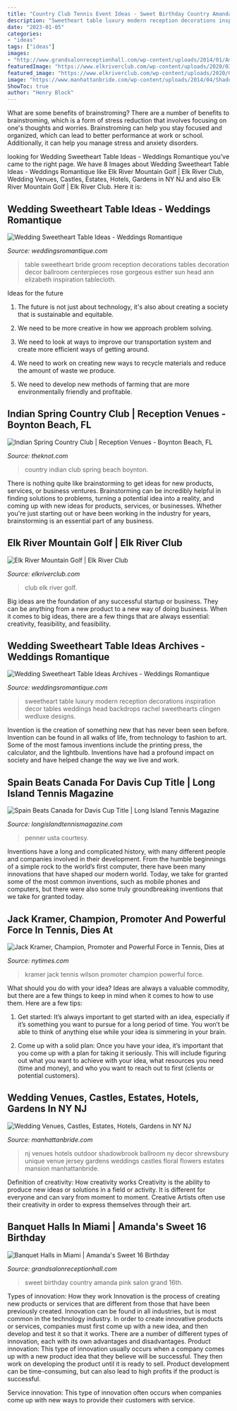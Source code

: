 ```yaml
---
title: "Country Club Tennis Event Ideas - Sweet Birthday Country Amanda Pink Salon Grand 16th"
description: "Sweetheart table luxury modern reception decorations inspiration decor tables weddings head backdrops rachel sweethearts clingen wedluxe designs"
date: "2023-01-05"
categories:
- "ideas"
tags: ["ideas"]
images:
- "http://www.grandsalonreceptionhall.com/wp-content/uploads/2014/01/Amanda-Sweet-16th-Ciudamar-at-Killian-Palms-Country-Club-Grand-Salon-Ballroom-11.jpg"
featuredImage: "https://www.elkriverclub.com/wp-content/uploads/2020/03/clubcourse-scaled.jpg"
featured_image: "https://www.elkriverclub.com/wp-content/uploads/2020/03/clubcourse-scaled.jpg"
image: "https://www.manhattanbride.com/wp-content/uploads/2014/04/Shadowbrook-fp-6.jpg"
ShowToc: true
author: "Henry Block"
---
```



What are some benefits of brainstroming?
There are a number of benefits to brainstroming, which is a form of stress reduction that involves focusing on one's thoughts and worries. Brainstroming can help you stay focused and organized, which can lead to better performance at work or school. Additionally, it can help you manage stress and anxiety disorders.

	

		
looking for Wedding Sweetheart Table Ideas - Weddings Romantique you've came to the right page. We have 8 Images about Wedding Sweetheart Table Ideas - Weddings Romantique like Elk River Mountain Golf | Elk River Club, Wedding Venues, Castles, Estates, Hotels, Gardens in NY NJ and also Elk River Mountain Golf | Elk River Club. Here it is:
		
    
## Wedding Sweetheart Table Ideas - Weddings Romantique

<img loading=lazy src="https://weddingsromantique.com/wp/wp-content/uploads/2014/12/Sweetheart-Table-for-Bride-and-Groom-ballroom-reception1.jpg" onerror="this.onerror=null;this.src='https://tse4.mm.bing.net/th?id=OIP.J7KprsMfosnWibxmsFRnGQHaLR&amp;pid=15.1';" alt="Wedding Sweetheart Table Ideas - Weddings Romantique">

_Source: weddingsromantique.com_

>table sweetheart bride groom reception decorations tables decoration decor ballroom centerpieces rose gorgeous esther sun head ann elizabeth inspiration tablecloth. 

	

Ideas for the future
1. The future is not just about technology, it's also about creating a society that is sustainable and equitable.
2. We need to be more creative in how we approach problem solving.

3. We need to look at ways to improve our transportation system and create more efficient ways of getting around.

4. We need to work on creating new ways to recycle materials and reduce the amount of waste we produce.

5. We need to develop new methods of farming that are more environmentally friendly and profitable.

    
## Indian Spring Country Club | Reception Venues - Boynton Beach, FL

<img loading=lazy src="https://media-api.xogrp.com/images/a04df48d-d7d7-48a6-a23e-379a339cb242~rs_720.480" onerror="this.onerror=null;this.src='https://tse3.mm.bing.net/th?id=OIP.niYlHuEnzGFhDXxFlRsPeQHaE8&amp;pid=15.1';" alt="Indian Spring Country Club | Reception Venues - Boynton Beach, FL">

_Source: theknot.com_

>country indian club spring beach boynton. 

	

There is nothing quite like brainstorming to get ideas for new products, services, or business ventures. Brainstorming can be incredibly helpful in finding solutions to problems, turning a potential idea into a reality, and coming up with new ideas for products, services, or businesses. Whether you're just starting out or have been working in the industry for years, brainstorming is an essential part of any business.

    
## Elk River Mountain Golf | Elk River Club

<img loading=lazy src="https://www.elkriverclub.com/wp-content/uploads/2020/03/clubcourse-scaled.jpg" onerror="this.onerror=null;this.src='https://tse3.mm.bing.net/th?id=OIP.AjgafpQph_zvMmcygv6nzQHaE6&amp;pid=15.1';" alt="Elk River Mountain Golf | Elk River Club">

_Source: elkriverclub.com_

>club elk river golf. 

	

Big ideas are the foundation of any successful startup or business. They can be anything from a new product to a new way of doing business. When it comes to big ideas, there are a few things that are always essential: creativity, feasibility, and feasibility.

    
## Wedding Sweetheart Table Ideas Archives - Weddings Romantique

<img loading=lazy src="https://weddingsromantique.com/wp/wp-content/uploads/2014/12/Sweetheart-Table-Ideas_modern-Luxury.jpg" onerror="this.onerror=null;this.src='https://tse2.mm.bing.net/th?id=OIP.6YkPBKdIleZ_MagTAANkFgHaLB&amp;pid=15.1';" alt="Wedding Sweetheart Table Ideas Archives - Weddings Romantique">

_Source: weddingsromantique.com_

>sweetheart table luxury modern reception decorations inspiration decor tables weddings head backdrops rachel sweethearts clingen wedluxe designs. 

	

Invention is the creation of something new that has never been seen before. Invention can be found in all walks of life, from technology to fashion to art. Some of the most famous inventions include the printing press, the calculator, and the lightbulb. Inventions have had a profound impact on society and have helped change the way we live and work.

    
## Spain Beats Canada For Davis Cup Title | Long Island Tennis Magazine

<img loading=lazy src="https://longislandtennismagazine.com/sites/default/files/Rafael_Nadal_Credit_USTA_Brad_Penner_CROP_2.jpg" onerror="this.onerror=null;this.src='https://tse4.mm.bing.net/th?id=OIP.igsogEppOLLG_MJ5EwhxIQHaE7&amp;pid=15.1';" alt="Spain Beats Canada for Davis Cup Title | Long Island Tennis Magazine">

_Source: longislandtennismagazine.com_

>penner usta courtesy. 

	

Inventions have a long and complicated history, with many different people and companies involved in their development. From the humble beginnings of a simple rock to the world’s first computer, there have been many innovations that have shaped our modern world. Today, we take for granted some of the most common inventions, such as mobile phones and computers, but there were also some truly groundbreaking inventions that we take for granted today.

    
## Jack Kramer, Champion, Promoter And Powerful Force In Tennis, Dies At

<img loading=lazy src="https://static01.nyt.com/images/2009/09/14/sports/14kramer2.500.jpg" onerror="this.onerror=null;this.src='https://tse2.mm.bing.net/th?id=OIP.kZebwPjRHsG2gdp56ARe2wAAAA&amp;pid=15.1';" alt="Jack Kramer, Champion, Promoter and Powerful Force in Tennis, Dies at">

_Source: nytimes.com_

>kramer jack tennis wilson promoter champion powerful force. 

	

What should you do with your idea?
Ideas are always a valuable commodity, but there are a few things to keep in mind when it comes to how to use them. Here are a few tips: 
1. Get started: It’s always important to get started with an idea, especially if it’s something you want to pursue for a long period of time. You won’t be able to think of anything else while your idea is simmering in your brain.

2. Come up with a solid plan: Once you have your idea, it’s important that you come up with a plan for taking it seriously. This will include figuring out what you want to achieve with your idea, what resources you need (time and money), and who you want to reach out to first (clients or potential customers). 


    
## Wedding Venues, Castles, Estates, Hotels, Gardens In NY NJ

<img loading=lazy src="https://www.manhattanbride.com/wp-content/uploads/2014/04/Shadowbrook-fp-6.jpg" onerror="this.onerror=null;this.src='https://tse3.mm.bing.net/th?id=OIP.7ib8W_BaxqasPMKUbOSDxgHaE8&amp;pid=15.1';" alt="Wedding Venues, Castles, Estates, Hotels, Gardens in NY NJ">

_Source: manhattanbride.com_

>nj venues hotels outdoor shadowbrook ballroom ny decor shrewsbury unique venue jersey gardens weddings castles floral flowers estates mansion manhattanbride. 

	

Definition of creativity: How creativity works
Creativity is the ability to produce new ideas or solutions in a field or activity. It is different for everyone and can vary from moment to moment. Creative Artists often use their creativity in order to express themselves through their art.

    
## Banquet Halls In Miami | Amanda&#039;s Sweet 16 Birthday

<img loading=lazy src="http://www.grandsalonreceptionhall.com/wp-content/uploads/2014/01/Amanda-Sweet-16th-Ciudamar-at-Killian-Palms-Country-Club-Grand-Salon-Ballroom-11.jpg" onerror="this.onerror=null;this.src='https://tse3.mm.bing.net/th?id=OIP.tWzlNvLCWFxSGSmWy6_enQHaLL&amp;pid=15.1';" alt="Banquet Halls in Miami | Amanda&#039;s Sweet 16 Birthday">

_Source: grandsalonreceptionhall.com_

>sweet birthday country amanda pink salon grand 16th. 

	

Types of innovation: How they work
Innovation is the process of creating new products or services that are different from those that have been previously created. Innovation can be found in all industries, but is most common in the technology industry. In order to create innovative products or services, companies must first come up with a new idea, and then develop and test it so that it works. There are a number of different types of innovation, each with its own advantages and disadvantages. 
Product innovation: This type of innovation usually occurs when a company comes up with a new product idea that they believe will be successful. They then work on developing the product until it is ready to sell. Product development can be time-consuming, but can also lead to high profits if the product is successful. 

Service innovation: This type of innovation often occurs when companies come up with new ways to provide their customers with service.

